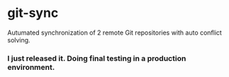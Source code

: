 # git-sync
Autumated synchronization of 2 remote Git repositories with auto conflict solving.

### I just released it. Doing final testing in a production environment.
